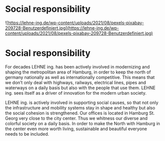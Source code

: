 # Social responsibility

![https://lehne-ing.de/wp-content/uploads/2021/08/pexels-pixabay-209728-Benutzerdefiniert.jpg](https://lehne-ing.de/wp-content/uploads/2021/08/pexels-pixabay-209728-Benutzerdefiniert.jpg)

# Social responsibility

For decades LEHNE ing. has been actively involved in modernizing and 
shaping the metropolitan area of Hamburg, in order to keep the north of 
germany nationally as well as internationally competitive. This means 
that we don’t only deal with highways, railways, electrical lines, pipes
 and waterways on a daily basis but also with the people that use them. 
LEHNE ing. sees itself as a driver of innovation for the modern urban 
society.

LEHNE ing. is actively involved in supporting social causes, so that 
not only the infrastructure and mobility systems stay in shape and 
healthy but also the social cohesion is strengthened. Our offices is 
located in Hamburg St. Georg very close to the city center. Thus we 
whitness our diverse and colorful society on a daily basis. In order to 
make the North with Hamburg in the center even more worth living, 
sustainable and beautiful everyone needs to be included.